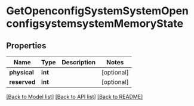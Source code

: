 # GetOpenconfigSystemSystemOpenconfigsystemsystemMemoryState

## Properties
Name | Type | Description | Notes
------------ | ------------- | ------------- | -------------
**physical** | **int** |  | [optional] 
**reserved** | **int** |  | [optional] 

[[Back to Model list]](../README.md#documentation-for-models) [[Back to API list]](../README.md#documentation-for-api-endpoints) [[Back to README]](../README.md)


